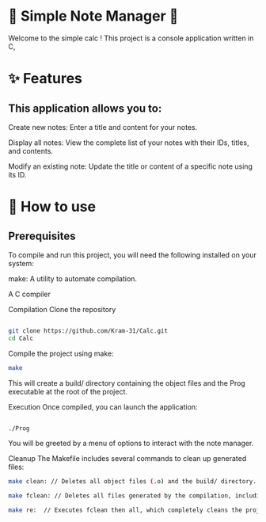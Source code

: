 # 📝 Simple Note Manager 📝
Welcome to the simple calc ! This project is a console application written in C, 

# ✨ Features
## This application allows you to:

Create new notes: Enter a title and content for your notes.

Display all notes: View the complete list of your notes with their IDs, titles, and contents.

Modify an existing note: Update the title or content of a specific note using its ID.

# 🚀 How to use
## Prerequisites
To compile and run this project, you will need the following installed on your system:

make: A utility to automate compilation.

A C compiler 

Compilation
Clone the repository 

```bash

git clone https://github.com/Kram-31/Calc.git
cd Calc
```
Compile the project using make:


```bash
make
```

This will create a build/ directory containing the object files and the Prog executable at the root of the project.

Execution
Once compiled, you can launch the application:

```Bash

./Prog
```
You will be greeted by a menu of options to interact with the note manager.

Cleanup
The Makefile includes several commands to clean up generated files:
```Bash
make clean: // Deletes all object files (.o) and the build/ directory.
```
```bash
make fclean: // Deletes all files generated by the compilation, including object files, the build/ directory, and the Prog executable.
```
```bash
make re:  // Executes fclean then all, which completely cleans the project and recompiles it.
```

